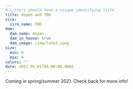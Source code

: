 ```yaml
---
# Litters should have a unique identifying title
title: Aspen and TBD
sire:
  sire_name: TBD
dam:
  dam_name: Aspen
  dam_in_house: true
  dam_image: /img/luna3.jpeg
size:
  min: 0
  max: 0
colors: ""
date: 2021-05-01T04:00:00.000Z
---
```

Coming in spring/summer 2021. Check back for more info!